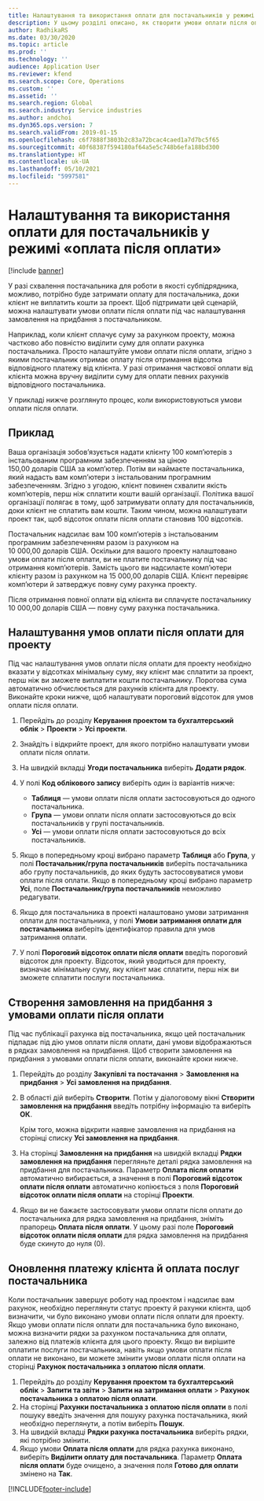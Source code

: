 ```yaml
---
title: Налаштування та використання оплати для постачальників у режимі «оплата після оплати»
description: У цьому розділі описано, як створити умови оплати після оплати, щоб можна було виділити часткову оплату для постачальників залежно від платежів клієнтів.
author: RadhikaRS
ms.date: 03/30/2020
ms.topic: article
ms.prod: ''
ms.technology: ''
audience: Application User
ms.reviewer: kfend
ms.search.scope: Core, Operations
ms.custom: ''
ms.assetid: ''
ms.search.region: Global
ms.search.industry: Service industries
ms.author: andchoi
ms.dyn365.ops.version: 7
ms.search.validFrom: 2019-01-15
ms.openlocfilehash: c6f7888f3803b2c83a72bcac4caed1a7d7bc5f65
ms.sourcegitcommit: 40f68387f594180af64a5e5c748b6efa188bd300
ms.translationtype: HT
ms.contentlocale: uk-UA
ms.lasthandoff: 05/10/2021
ms.locfileid: "5997581"
---
```

# <a name="set-up-and-use-pay-when-paid-vendor-payments"></a>Налаштування та використання оплати для постачальників у режимі «оплата після оплати»

[!include [banner](../includes/banner.md)]

У разі схвалення постачальника для роботи в якості субпідрядника, можливо, потрібно буде затримати оплату для постачальника, доки клієнт не виплатить кошти за проект. Щоб підтримати цей сценарій, можна налаштувати умови оплати після оплати під час налаштування замовлення на придбання з постачальником.

Наприклад, коли клієнт сплачує суму за рахунком проекту, можна частково або повністю виділити суму для оплати рахунка постачальника. Просто налаштуйте умови оплати після оплати, згідно з якими постачальник отримає оплату після отримання відсотка відповідного платежу від клієнта. У разі отримання часткової оплати від клієнта можна вручну виділити суму для оплати певних рахунків відповідного постачальника.

У прикладі нижче розглянуто процес, коли використовуються умови оплати після оплати.

## <a name="example"></a>Приклад

Ваша організація зобов’язується надати клієнту 100 комп’ютерів з інстальованим програмним забезпеченням за ціною 150,00 доларів США за комп’ютер. Потім ви наймаєте постачальника, який надасть вам комп’ютери з інстальованим програмним забезпеченням. Згідно з угодою, клієнт повинен схвалити якість комп’ютерів, перш ніж сплатити кошти вашій організації. Політика вашої організації полягає в тому, щоб затримувати оплату для постачальників, доки клієнт не сплатить вам кошти. Таким чином, можна налаштувати проект так, щоб відсоток оплати після оплати становив 100 відсотків.

Постачальник надсилає вам 100 комп’ютерів з інстальованим програмним забезпеченням разом із рахунком на 10 000,00 доларів США. Оскільки для вашого проекту налаштовано умови оплати після оплати, ви не платите постачальнику під час отримання комп’ютерів. Замість цього ви надсилаєте комп’ютери клієнту разом із рахунком на 15 000,00 доларів США. Клієнт перевіряє комп’ютери й затверджує повну суму рахунка проекту.

Після отримання повної оплати від клієнта ви сплачуєте постачальнику 10 000,00 доларів США — повну суму рахунка постачальника.

## <a name="set-up-pwp-terms-for-a-project"></a>Налаштування умов оплати після оплати для проекту

Під час налаштування умов оплати після оплати для проекту необхідно вказати у відсотках мінімальну суму, яку клієнт має сплатити за проект, перш ніж ви зможете виплатити кошти постачальнику. Порогова сума автоматично обчислюється для рахунків клієнта для проекту. Виконайте кроки нижче, щоб налаштувати пороговий відсоток для умов оплати після оплати.

1. Перейдіть до розділу **Керування проектом та бухгалтерський облік** \> **Проекти** \> **Усі проекти**.
2. Знайдіть і відкрийте проект, для якого потрібно налаштувати умови оплати після оплати.
3. На швидкій вкладці **Угоди постачальника** виберіть **Додати рядок**.
3. У полі **Код облікового запису** виберіть один із варіантів нижче:

    - **Таблиця** — умови оплати після оплати застосовуються до одного постачальника.
    - **Група** — умови оплати після оплати застосовуються до всіх постачальників у групі постачальників.
    - **Усі** — умови оплати після оплати застосовуються до всіх постачальників.

4. Якщо в попередньому кроці вибрано параметр **Таблиця** або **Група**, у полі **Постачальник/група постачальників** виберіть постачальника або групу постачальників, до яких будуть застосовуватися умови оплати після оплати. Якщо в попередньому кроці вибрано параметр **Усі**, поле **Постачальник/група постачальників** неможливо редагувати.
5. Якщо для постачальника в проекті налаштовано умови затримання оплати для постачальника, у полі **Умови затримання оплати для постачальника** виберіть ідентифікатор правила для умов затримання оплати.
6. У полі **Пороговий відсоток оплати після оплати** введіть пороговий відсоток для проекту. Відсоток, який уводиться для проекту, визначає мінімальну суму, яку клієнт має сплатити, перш ніж ви зможете сплатити послуги постачальника.

## <a name="create-a-po-that-has-pwp-terms"></a>Створення замовлення на придбання з умовами оплати після оплати

Під час публікації рахунка від постачальника, якщо цей постачальник підпадає під дію умов оплати після оплати, дані умови відображаються в рядках замовлення на придбання. Щоб створити замовлення на придбання з умовами оплати після оплати, виконайте кроки нижче.

1. Перейдіть до розділу **Закупівлі та постачання** \> **Замовлення на придбання** \> **Усі замовлення на придбання**.
2. В області дій виберіть **Створити**. Потім у діалоговому вікні **Створити замовлення на придбання** введіть потрібну інформацію та виберіть **ОК**.

    Крім того, можна відкрити наявне замовлення на придбання на сторінці списку **Усі замовлення на придбання**.

4. На сторінці **Замовлення на придбання** на швидкій вкладці **Рядки замовлення на придбання** перегляньте деталі рядка замовлення на придбання для постачальника. Параметр **Оплата після оплати** автоматично вибирається, а значення в полі **Пороговий відсоток оплати після оплати** автоматично копіюється з поля **Пороговий відсоток оплати після оплати** на сторінці **Проекти**.
6. Якщо ви не бажаєте застосовувати умови оплати після оплати до постачальника для рядка замовлення на придбання, зніміть прапорець **Оплата після оплати**. У цьому разі поле **Пороговий відсоток оплати після оплати** для рядка замовлення на придбання буде скинуто до нуля (0).

## <a name="update-a-customer-payment-and-pay-the-vendor"></a>Оновлення платежу клієнта й оплата послуг постачальника

Коли постачальник завершує роботу над проектом і надсилає вам рахунок, необхідно переглянути статус проекту й рахунки клієнта, щоб визначити, чи було виконано умови оплати після оплати для проекту. Якщо умови оплати після оплати для постачальника було виконано, можна визначити рядки за рахунком постачальника для оплати, залежно від платежів клієнта для цього проекту. Якщо ви вирішите оплатити послуги постачальника, навіть якщо умови оплати після оплати не виконано, ви можете змінити умови оплати після оплати на сторінці **Рахунок постачальника з оплатою після оплати**.

1. Перейдіть до розділу **Керування проектом та бухгалтерський облік** \> **Запити та звіти** \> **Запити на затримання оплати** \> **Рахунок постачальника з оплатою після оплати**.
2. На сторінці **Рахунки постачальника з оплатою після оплати** в полі пошуку введіть значення для пошуку рахунка постачальника, який необхідно переглянути, а потім виберіть **Пошук**.
3. На швидкій вкладці **Рядки рахунка постачальника** виберіть рядки, які потрібно змінити.
4. Якщо умови **Оплата після оплати** для рядка рахунка виконано, виберіть **Виділити оплату для постачальника**. Параметр **Оплата після оплати** буде очищено, а значення поля **Готово для оплати** змінено на **Так**.


[!INCLUDE[footer-include](../includes/footer-banner.md)]